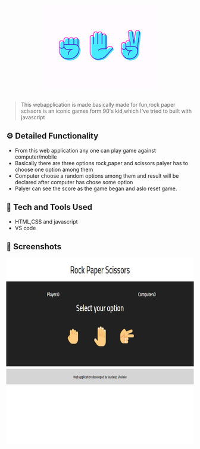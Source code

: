 <div align="center">
  <img width="300px" src="https://github.com/jaydeep-shelake/Rock-Paper-Scissors/blob/master/retro-offset-rock-paper-scissors-icons.webp"/>
</div>
<br>

> This webapplication is made basically made for fun,rock paper scissors is an iconic games form 90's kid,which I've tried to built with javascript


## ⚙️ Detailed Functionality
* From this web application any one can play game against computer/mobile
* Basically there are three options rock,paper and scissors palyer has to choose one option among them
* Computer choose a random options among them and result will be declared after computer has chose some option
* Palyer can see the score as the game began and aslo reset game.
 
## 🚀 Tech and Tools Used

* HTML,CSS and javascript
* VS code


## 📸 Screenshots

<img src='127.0.0.1_5500_index.html (1).png' width='600px' height='500px'>
